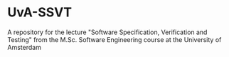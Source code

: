 # UvA-SSVT
A repository for the lecture "Software Specification, Verification and Testing" from the M.Sc. Software Engineering course at the University of Amsterdam
